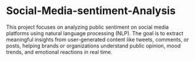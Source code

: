 # Social-Media-sentiment-Analysis
This project focuses on analyzing public sentiment on social media platforms using natural language processing (NLP). The goal is to extract meaningful insights from user-generated content like tweets, comments, or posts, helping brands or organizations understand public opinion, mood trends, and emotional reactions in real time.
